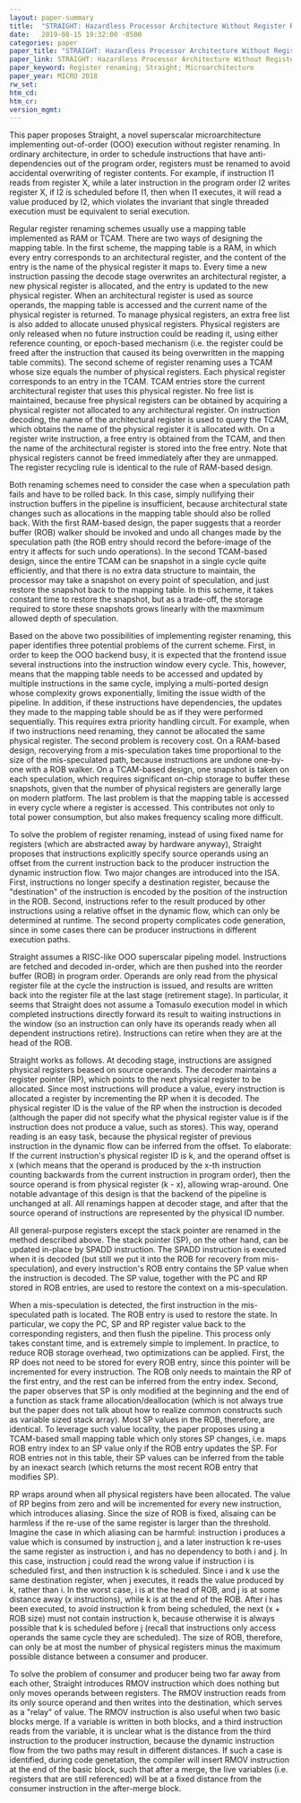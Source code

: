 ```yaml
---
layout: paper-summary
title:  "STRAIGHT: Hazardless Processor Architecture Without Register Renaming"
date:   2019-08-15 19:32:00 -0500
categories: paper
paper_title: "STRAIGHT: Hazardless Processor Architecture Without Register Renaming"
paper_link: STRAIGHT: Hazardless Processor Architecture Without Register Renaming
paper_keyword: Register renaming; Straight; Microarchitecture
paper_year: MICRO 2018
rw_set: 
htm_cd: 
htm_cr: 
version_mgmt: 
---
```


This paper proposes Straight, a novel superscalar microarchitecture implementing out-of-order (OOO) execution without
register renaming. In ordinary architecture, in order to schedule instructions that have anti-dependencies out of the 
program order, registers must be renamed to avoid accidental overwriting of register contents. For example, if 
instruction I1 reads from register X, while a later instruction in the program order I2 writes register X, if I2 is 
scheduled before I1, then when I1 executes, it will read a value produced by I2, which violates the invariant that
single threaded execution must be equivalent to serial execution.

Regular register renaming schemes usually use a mapping table implemented as RAM or TCAM. There are two ways of designing
the mapping table. In the first scheme, the mapping table is a RAM, in which every entry corresponds to an architectural register,
and the content of the entry is the name of the physical register it maps to. Every time a new instruction passing the decode
stage overwrites an architectural register, a new physical register is allocated, and the entry is updated to the new
physical register. When an architectural register is used as source operands, the mapping table is accessed and the 
current name of the physical register is returned. To manage physical registers, an extra free list is also added to
allocate unused physical registers. Physical registers are only released when no future instruction could be reading it, using
either reference counting, or epoch-based mechanism (i.e. the register could be freed after the instruction that caused
its being overwritten in the mapping table commits). The second scheme of register renaming uses a TCAM whose size equals the 
number of physical registers. Each physical register corresponds to an entry in the TCAM. TCAM entries store the current 
architectural register that uses this physical register. No free list is maintained, because free physical registers 
can be obtained by acquiring a physical register not allocated to any architectural register. On instruction decoding,
the name of the architectural register is used to query the TCAM, which obtains the name of the physical register it is 
allocated with. On a register write instruction, a free entry is obtained from the TCAM, and then the name of the 
architectural register is stored into the free entry. Note that physical registers cannot be freed immediately after 
they are unmapped. The register recycling rule is identical to the rule of RAM-based design.

Both renaming schemes need to consider the case when a speculation path fails and have to be rolled back. In this case,
simply nullifying their instruction buffers in the pipeline is insufficient, because architectural state changes such
as allocations in the mapping table should also be rolled back. With the first RAM-based design, the paper suggests that 
a reorder buffer (ROB) walker should be invoked and undo all changes made by the speculation path (the ROB entry should 
record the before-image of the entry it affects for such undo operations). In the second TCAM-based design, since the 
entire TCAM can be snapshot in a single cycle quite efficiently, and that there is no extra data structure to maintain, 
the processor may take a snapshot on every point of speculation, and just restore the snapshot back to the mapping table.
In this scheme, it takes constant time to restore the snapshot, but as a trade-off, the storage required to store these
snapshots grows linearly with the maxmimum allowed depth of speculation.

Based on the above two possibilities of implementing register renaming, this paper identifies three potential problems
of the current scheme. First, in order to keep the OOO backend busy, it is expected that the frontend issue several
instructions into the instruction window every cycle. This, however, means that the mapping table needs to be accessed
and updated by multiple instructions in the same cycle, implying a multi-ported design whose complexity grows exponentially,
limiting the issue width of the pipeline. 
In addition, if these instructions have dependencies, the updates they made to the mapping table should be as if they were 
performed sequentially. This requires extra priority handling circult. For example, when if two instructions need renaming, 
they cannot be allocated the same physical register. The second problem is recovery cost. On a RAM-based design, recoverying
from a mis-speculation takes time proportional to the size of the mis-speculated path, because instructions are undone
one-by-one with a ROB walker. On a TCAM-based design, one snapshot is taken on each speculation, which requires significant
on-chip storage to buffer these snapshots, given that the number of physical registers are generally large on modern platform. 
The last problem is that the mapping table is accessed in every cycle where a register is accessed. This contributes not only to 
total power consumption, but also makes frequency scaling more difficult.

To solve the problem of register renaming, instead of using fixed name for registers (which are abstracted away by hardware 
anyway), Straight proposes that instructions explicitly specify source operands using an offset from the current instruction
back to the producer instruction the dynamic instruction flow. Two major changes are introduced into the ISA. First,
instructions no longer specify a destination register, because the "destination" of the instruction is encoded by the position
of the instruction in the ROB. Second, instructions refer to the result produced by other instructions using a relative offset
in the dynamic flow, which can only be determined at runtime. The second property complicates code generation, since in
some cases there can be producer instructions in different execution paths.

Straight assumes a RISC-like OOO superscalar pipeling model. Instructions are fetched and decoded in-order, which are then
pushed into the reorder buffer (ROB) in program order. Operands are only read from the physical register file at the cycle 
the instruction is issued, and results are written back into the register file at the last stage (retirement stage). In
particular, it seems that Straight does not assume a Tomasulo execution model in which completed instructions directly
forward its result to waiting instructions in the window (so an instruction can only have its operands ready when all dependent
instructions retire). Instructions can retire when they are at the head of the ROB.

Straight works as follows. At decoding stage, instructions are assigned physical registers beased on source operands.
The decoder maintains a register pointer (RP), which points to the next physical register to be allocated. Since 
most instructions will produce a value, every instruction is allocated a register by incrementing the RP when it is decoded.
The physical register ID is the value of the RP when the instruction is decoded (although the paper did not specify
what the physical register value is if the instruction does not produce a value, such as stores). This way, operand reading
is an easy task, because the physical register of previous instruction in the dynamic flow can be inferred from the offset.
To elaborate: If the current instruction's physical register ID is k, and the operand offset is x (which means that the 
operand is produced by the x-th instruction counting backwards from the current instruction in program order), then the 
source operand is from physical register (k - x), allowing wrap-around. One notable advantage of this design is that the 
backend of the pipeline is unchanged at all. All renamings happen at decoder stage, and after that the source operand of 
instructions are represented by the physical ID number.

All general-purpose registers except the stack pointer are renamed in the method described above. The stack pointer (SP),
on the other hand, can be updated in-place by SPADD instruction. The SPADD instruction is executed when it is decoded
(but still we put it into the ROB for recovery from mis-speculation),
and every instruction's ROB entry contains the SP value when the instruction is decoded. The SP value, together with the 
PC and RP stored in ROB entries, are used to restore the context on a mis-speculation.

When a mis-speculation is detected, the first instruction in the mis-speculated path is located. The ROB entry is used to
restore the state. In particular, we copy the PC, SP and RP register value back to the corresponding registers, and then flush
the pipeline. This process only takes constant time, and is extremely simple to implement. In practice, to reduce ROB 
storage overhead, two optimizations can be applied. First, the RP does not need to be stored for every ROB entry, since 
this pointer will be incremented for every instruction. The ROB only needs to maintain the RP of the first entry, and the 
rest can be inferred from the entry index. Second, the paper observes that SP is only modified at the beginning and the 
end of a function as stack frame allocation/deallocation (which is not always true but the paper does not talk about how 
to realize common constructs such as variable sized stack array). Most SP values in the ROB, therefore, are identical.
To leverage such value locality, the paper proposes using a TCAM-based small mapping table which only stores SP changes, 
i.e. maps ROB entry index to an SP value only if the ROB entry updates the SP. For ROB entries not in this table, their 
SP values can be inferred from the table by an inexact search (which returns the most recent ROB entry that modifies SP).

RP wraps around when all physical registers have been allocated. The value of RP begins from zero and will be incremented 
for every new instruction, which introduces aliasing. Since the size of ROB is fixed, alisaing can be harmless if the 
re-use of the same register is larger than the threshold. Imagine the case in which aliasing can be harmful: instruction i produces
a value which is consumed by instruction j, and a later instruction k re-uses the same register as instruction i, and has no
dependency to both i and j. In this case, instruction j could read the wrong value if instruction i is scheduled first,
and then instruction k is scheduled. Since i and k use the same destination register, when j executes, it reads the 
value produced by k, rather than i. In the worst case, i is at the head of ROB, and j is at some distance away (x instructions), 
while k is at the end of the ROB. After i has been executed, to avoid instruction k from being scheduled, the next 
(x + ROB size) must not contain instruction k, because otherwise it is always possible that k is scheduled before j
(recall that instructions only access operands the same cycle they are scheduled). The size of ROB, therefore, can only
be at most the number of physical registers minus the maximum possible distance between a consumer and producer.

To solve the problem of consumer and producer being two far away from each other, Straight introduces RMOV instruction
which does nothing but only moves operands between registers. The RMOV instruction reads from its only source operand and 
then writes into the destination, which serves as a "relay" of value. The RMOV instruction is also useful when two basic 
blocks merge. If a variable is written in both blocks, and a third instruction reads from the variable, it is unclear
what is the distance from the third instruction to the producer instruction, because the dynamic instruction flow
from the two paths may result in different distances. If such a case is identified, during code genetation, the compiler
will insert RMOV instruction at the end of the basic block, such that after a merge, the live variables (i.e. registers 
that are still referenced) will be at a fixed distance from the consumer instruction in the after-merge block.